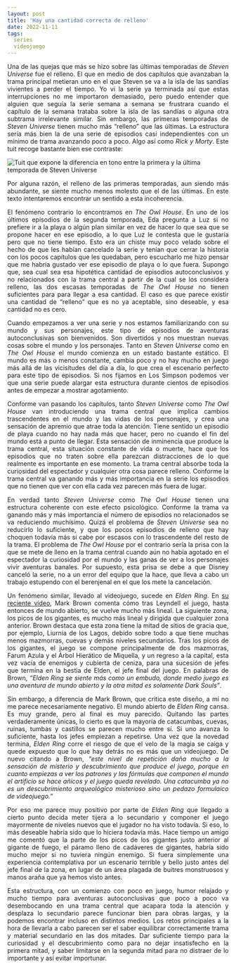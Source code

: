 ```yaml
---
layout: post
title: 'Hay una cantidad correcta de relleno'
date: 2022-11-11
tags:
  series
  videojuego
---
```

<p style='text-align: justify;'>Una de las quejas que más se hizo sobre las últimas temporadas de <i>Steven Universe</i> fue el relleno. El que en medio de dos capítulos que avanzaban la trama principal metieran uno en el que Steven se va a la isla de las sandías vivientes a perder el tiempo. Yo vi la serie ya terminada así que estas interrupciones no me importaron demasiado, pero puedo entender que alguien que seguía la serie semana a semana se frustrara cuando el capítulo de la semana trataba sobre la isla de las sandías o alguna otra subtrama irrelevante similar. Sin embargo, las primeras temporadas de <i>Steven Universe</i> tienen mucho más “relleno” que las últimas. La estructura sería más bien la de una serie de episodios casi independientes con un mínimo de trama avanzando poco a poco. Algo así como <i>Rick y Morty</i>. Este tuit recoge bastante bien ese contraste:</p>

![Tuit que expone la diferencia en tono entre la primera y la última temporada de Steven Universe](https://raw.githubusercontent.com/asielorz/blog/master/images/tuit-steven-universe.png)

<p style='text-align: justify;'>Por alguna razón, el relleno de las primeras temporadas, aun siendo más abundante, se siente mucho menos molesto que el de las últimas. En este texto intentaremos encontrar un sentido a esta incoherencia.</p>

<p style='text-align: justify;'>El fenómeno contrario lo encontramos en <i>The Owl House</i>. En uno de los últimos episodios de la segunda temporada, Eda pregunta a Luz si no prefiere ir a la playa o algún plan similar en vez de hacer lo que sea que se propone hacer en ese episodio, a lo que Luz le contesta que le gustaría pero que no tiene tiempo. Esto era un chiste muy poco velado sobre el hecho de que les habían cancelado la serie y tenían que cerrar la historia con los pocos capítulos que les quedaban, pero escucharlo me hizo pensar que me habría gustado ver ese episodio de playa o lo que fuera. Supongo que, sea cual sea esa hipotética cantidad de episodios autoconclusivos y no relacionados con la trama central a partir de la cual se los considera relleno, las dos escasas temporadas de <i>The Owl House</i> no tienen suficientes para para llegar a esa cantidad. El caso es que parece existir una cantidad de “relleno” que es no ya aceptable, sino deseable, y esa cantidad no es cero.</p>

<p style='text-align: justify;'>Cuando empezamos a ver una serie y nos estamos familiarizando con su mundo y sus personajes, este tipo de episodios de aventuras autoconclusivas son bienvenidos. Son divertidos y nos muestran nuevas cosas sobre el mundo y los personajes. Tanto en <i>Steven Universe</i> como en <i>The Owl House</i> el mundo comienza en un estado bastante estático. El mundo es más o menos constante, cambia poco y no hay mucho en juego más allá de las vicisitudes del día a día, lo que crea el escenario perfecto para este tipo de episodios. Si nos fijamos en Los Simpson podemos ver que una serie puede alargar esta estructura durante cientos de episodios antes de empezar a mostrar agotamiento.</p>

<p style='text-align: justify;'>Conforme van pasando los capítulos, tanto <i>Steven Universe</i> como <i>The Owl House</i> van introduciendo una trama central que implica cambios trascendentes en el mundo y las vidas de los personajes, y crea una sensación de apremio que atrae toda la atención. Tiene sentido un episodio de playa cuando no hay nada más que hacer, pero no cuando el fin del mundo está a punto de llegar. Esta sensación de inminencia que produce la trama central, esta situación constante de vida o muerte, hace que los episodios que no traten sobre ella parezcan distracciones de lo que realmente es importante en ese momento. La trama central absorbe toda la curiosidad del espectador y cualquier otra cosa parece relleno. Conforme la trama central va ganando más y más importancia en la serie los episodios que no tienen que ver con ella cada vez parecen más fuera de lugar.</p>

<p style='text-align: justify;'>En verdad tanto <i>Steven Universe</i> como <i>The Owl House</i> tienen una estructura coherente con este efecto psicológico. Conforme la trama va ganando más y más importancia el número de episodios no relacionados se va reduciendo muchísimo. Quizá el problema de <i>Steven Universe</i> sea no reducirlo lo suficiente, y que los pocos episodios de relleno que hay choquen todavía más si cabe por escasos con lo trascendente del resto de la trama. El problema de <i>The Owl House</i> por el contrario sería la prisa con la que se mete de lleno en la trama central cuando aún no había agotado en el espectador la curiosidad por el mundo y las ganas de ver a los personajes vivir aventuras banales. Por supuesto, esta prisa se debe a que Disney canceló la serie, no a un error del equipo que la hace, que lleva a cabo un trabajo estupendo con el berenjenal en el que los mete la cancelación.</p>

<p style='text-align: justify;'>Un fenómeno similar, llevado al videojuego, sucede en <i>Elden Ring</i>. En <a href="https://www.youtube.com/watch?v=LvnlvB9n6ic">su reciente vídeo</a>, Mark Brown comenta cómo tras Leyndell el juego, hasta entonces de mundo abierto, se vuelve mucho más lineal. La siguiente zona, los picos de los gigantes, es mucho más lineal y dirigida que cualquier zona anterior. Brown destaca que esta zona tiene la mitad de sitios de gracia que, por ejemplo, Liurnia de los Lagos, debido sobre todo a que tiene muchas menos mazmorras, cuevas y demás niveles secundarios. Tras los picos de los gigantes, el juego se compone principalmente de dos mazmorras, Farum Azula y el Árbol Hierático de Miquella, y un regreso a la capital, esta vez vacía de enemigos y cubierta de ceniza, para una sucesión de jefes que termina en la bestia de Elden, el jefe final del juego. En palabras de Brown, <i>“Elden Ring se siente más como un embudo, donde medio juego es una aventura de mundo abierto y la otra mitad es solamente Dark Souls”</i>.</p>

<p style='text-align: justify;'>Sin embargo, a diferencia de Mark Brown, que critica este diseño, a mí no me parece necesariamente negativo. El mundo abierto de <i>Elden Ring</i> cansa. Es muy grande, pero al final es muy parecido. Quitando las partes verdaderamente únicas, lo cierto es que la mayoría de catacumbas, cuevas, ruinas, tumbas y castillos se parecen mucho entre sí. Si uno avanza lo suficiente, hasta los jefes empiezan a repetirse. Una vez que la novedad termina, <i>Elden Ring</i> corre el riesgo de que el velo de la magia se caiga y quede expuesto que lo que hay detrás no es más que un videojuego. De nuevo citando a Brown, <i>“este nivel de repetición daña mucho a la sensación de misterio y descubrimiento que produce el juego, porque en cuanto empiezas a ver los patrones y las fórmulas que componen el mundo el artificio se hace añicos y el juego queda revelado. Una catacumba ya no es un descubrimiento arqueológico misterioso sino un pedazo formulaico de videojuego.”</i></p>

<p style='text-align: justify;'>Por eso me parece muy positivo por parte de <i>Elden Ring</i> que llegado a cierto punto decida meter tijera a lo secundario y componer el juego mayormente de niveles nuevos que el jugador no ha visto todavía. Si eso, lo más deseable habría sido que lo hiciera todavía más. Hace tiempo un amigo me comentó que la parte de los picos de los gigantes justo anterior al gigante de fuego, el páramo lleno de cadáveres de gigantes, habría sido mucho mejor si no tuviera ningún enemigo. Si fuera simplemente una experiencia contemplativa por un escenario terrible y bello justo antes del jefe final de la zona, en lugar de un área plagada de buitres monstruosos y manos araña que ya hemos visto antes.</p>

<p style='text-align: justify;'>Esta estructura, con un comienzo con poco en juego, humor relajado y mucho tiempo para aventuras autoconclusivas que poco a poco va desembocando en una trama central que acapara toda la atención y desplaza lo secundario parece funcionar bien para obras largas, y la podemos encontrar incluso en distintos medios. Los retos principales a la hora de llevarla a cabo parecen ser el saber equilibrar correctamente trama y material secundario en las dos mitades. Dar suficiente tiempo para la curiosidad y el descubrimiento como para no dejar insatisfecho en la primera mitad, y saber limitarse en la segunda mitad para no distraer de lo importante y así evitar importunar.</p>
